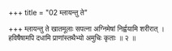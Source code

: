 +++
title = "02 म्लायन्तु ते"

+++
म्लायन्तु ते खातमूलाः सपत्ना अग्निमेषां निर्ह्वयामि शरीरात् ।  
हविषैषामपि दधामि प्राणांस्तथैभ्यो अमुचिः कृताः ॥ २ ॥